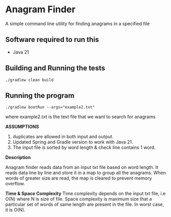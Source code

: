 # Anagram Finder
A simple command line utility for finding anagrams in a specified file

## Software required to run this
* Java 21

## Building and Running the tests
```
./gradlew clean build
```

## Running the program
```
./gradlew bootRun --args="example2.txt" 
```
where example2.txt is the text file that we want to search for anagrams

**ASSUMPTIONS**
 
1. duplicates are allowed in both input and output.
2. Updated Spring and Gradle version to work with Java 21.
3. The input file is sorted by word length & check line contains 1 word.

**Description**

Anagram finder reads data from an input txt file based on word length. It reads data line by line and store it in
a map to group all the anagrams. When words of greater size are read, the map is cleared to prevent memory overflow.

**Time & Space Complexity**
Time complexity depends on the input txt file, i.e O(N) where N is size of file.
Space complexity is maximum size that a particular set of words of same length are present in the file.
In worst case, it is O(N).


